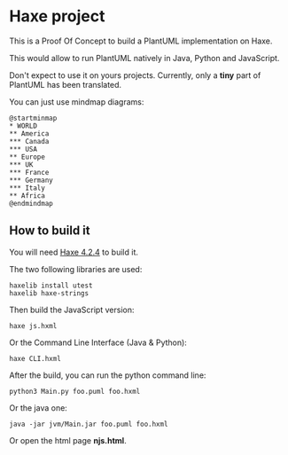 # Haxe project

This is a Proof Of Concept to build a PlantUML implementation on Haxe.

This would allow to run PlantUML natively in Java, Python and JavaScript.

Don't expect to use it on yours projects. Currently, only a **tiny** part of PlantUML has been translated.

You can just use mindmap diagrams:

```
@startminmap
* WORLD
** America
*** Canada
*** USA
** Europe
*** UK
*** France
*** Germany
*** Italy
** Africa
@endmindmap
```

## How to build it

You will need [Haxe 4.2.4](https://haxe.org) to build it.

The two following libraries are used:

```
haxelib install utest
haxelib haxe-strings
```

Then build the JavaScript version:
```
haxe js.hxml 
```

Or the Command Line Interface (Java & Python):
```
haxe CLI.hxml 
```


After the build, you can run the python command line:
```
python3 Main.py foo.puml foo.hxml
```

Or the java one:
```
java -jar jvm/Main.jar foo.puml foo.hxml
```

Or open the html page **njs.html**.

